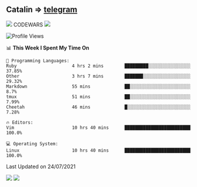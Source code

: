 ## Catalin => [telegram](https://t.me/catalinhimself) 
![](https://www.codewars.com/users/Catalinhimself/badges/micro) CODEWARS
![](https://github.com/Catalinhimself/Catalinhimself/blob/main/Sakura_Nene_CPP.jpg)

<!--START_SECTION:waka-->
![Profile Views](http://img.shields.io/badge/Profile%20Views-75-blue)

📊 **This Week I Spent My Time On** 

```text
💬 Programming Languages: 
Ruby                     4 hrs 2 mins        █████████░░░░░░░░░░░░░░░░   37.85% 
Other                    3 hrs 7 mins        ███████░░░░░░░░░░░░░░░░░░   29.32% 
Markdown                 55 mins             ██░░░░░░░░░░░░░░░░░░░░░░░   8.7% 
tmux                     51 mins             ██░░░░░░░░░░░░░░░░░░░░░░░   7.99% 
Cheetah                  46 mins             █░░░░░░░░░░░░░░░░░░░░░░░░   7.28%

🔥 Editors: 
Vim                      10 hrs 40 mins      █████████████████████████   100.0%

💻 Operating System: 
Linux                    10 hrs 40 mins      █████████████████████████   100.0%

```


 Last Updated on 24/07/2021
<!--END_SECTION:waka-->

![](https://github-readme-stats.vercel.app/api?username=catalinhimself&count_private=true&show_icons=true&theme=calm)
![](https://github-readme-stats.vercel.app/api/wakatime?username=catalinhimself&theme=calm)

  


